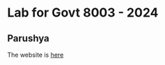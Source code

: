 # Lab for Govt 8003 - 2024

## Parushya

The website is [here](https://parushya.github.io/govt-8003-2024/)